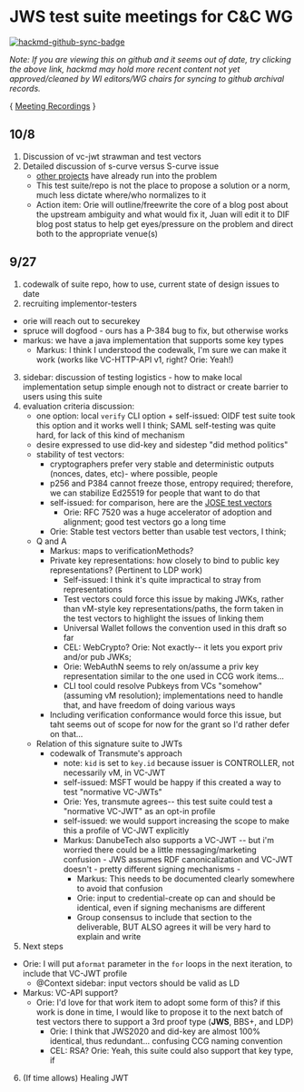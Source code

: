 # JWS test suite meetings for C&C WG

[![hackmd-github-sync-badge](https://hackmd.io/WtOeBNQfRmye7FrjYjNI3g/badge)](https://hackmd.io/WtOeBNQfRmye7FrjYjNI3g)

*Note: If you are viewing this on github and it seems out of date, try clicking the above link, hackmd may hold more recent content not yet approved/cleaned by WI editors/WG chairs for syncing to github archival records.*

{ [Meeting Recordings](https://docs.google.com/spreadsheets/d/1wgccmMvIImx30qVE9GhRKWWv3vmL2ZyUauuKx3IfRmA/edit#gid=1791597999) }

## 10/8

1. Discussion of vc-jwt strawman and test vectors
2. Detailed discussion of s-curve versus S-curve issue
    - [other projects](https://github.com/PointyCastle/pointycastle/issues/215) have already run into the problem
    - This test suite/repo is not the place to propose a solution or a norm, much less dictate where/who normalizes to it
    - Action item: Orie will outline/freewrite the core of a blog post about the upstream ambiguity and what would fix it, Juan will edit it to DIF blog post status to help get eyes/pressure on the problem and direct both to the appropriate venue(s)

## 9/27

1. codewalk of suite repo, how to use, current state of design issues to date
2. recruiting implementor-testers
 - orie will reach out to securekey
 - spruce will dogfood - ours has a P-384 bug to fix, but otherwise works
 - markus: we have a java implementation that supports some key types
   + Markus: I think I understood the codewalk, I'm sure we can make it work (works like VC-HTTP-API v1, right? Orie: Yeah!)
3. sidebar: discussion of testing logistics - how to make local implementation setup simple enough not to distract or create barrier to users using this suite
4. evaluation criteria discussion:
     - one option: local `verify` CLI option
           + self-issued: OIDF test suite took this option and it works well I think; SAML self-testing was quite hard, for lack of this kind of mechanism
     - desire expressed to use did-key and sidestep "did method politics"
     - stability of test vectors:
       + cryptographers prefer very stable and deterministic outputs (nonces, dates, etc)- where possible, people
       + p256 and P384 cannot freeze those, entropy required; therefore, we can stabilize Ed25519 for people that want to do that
       + self-issued: for comparison, here are the [JOSE test vectors](https://datatracker.ietf.org/doc/html/rfc7520)
           * Orie: RFC 7520 was a huge accelerator of adoption and alignment; good test vectors go a long time
       + Orie: Stable test vectors better than usable test vectors, I think; 
    - Q and A
       + Markus: maps to verificationMethods?
       + Private key representations: how closely to bind to public key representations? (Pertinent to LDP work)
           + Self-issued: I think it's quite impractical to stray from representations
           + Test vectors could force this issue by making JWKs, rather than vM-style key representations/paths, the form taken in the test vectors to highlight the issues of linking them
           + Universal Wallet follows the convention used in this draft so far
           + CEL: WebCrypto? Orie: Not exactly-- it lets you export priv and/or pub JWKs; 
           + Orie: WebAuthN seems to rely on/assume a priv key representation similar to the one used in CCG work items...
           + CLI tool could resolve Pubkeys from VCs "somehow" (assuming vM resolution); implementations need to handle that, and have freedom of doing various ways
       + Including verification conformance would force this issue, but taht seems out of scope for now for the grant so I'd rather defer on that...
   - Relation of this signature suite to JWTs 
       - codewalk of Transmute's approach
           - note: `kid` is set to `key.id` because issuer is CONTROLLER, not necessarily vM, in VC-JWT
           - self-issued: MSFT would be happy if this created a way to test "normative VC-JWTs"
           - Orie: Yes, transmute agrees-- this test suite could test a "normative VC-JWT" as an opt-in profile 
           - self-issued: we would support increasing the scope to make this a profile of VC-JWT explicitly
           - Markus: DanubeTech also supports a VC-JWT -- but i'm worried there could be a little messaging/marketing confusion - JWS assumes RDF canonicalization and VC-JWT doesn't - pretty different signing mechanisms - 
               - Markus: This needs to be documented clearly somewhere to avoid that confusion
               - Orie: input to credential-create op can and should be identical, even if signing mechanisms are different
               - Group consensus to include that section to the deliverable, BUT ALSO agrees it will be very hard to explain and write
5. Next steps
 - Orie: I will put a`format` parameter in the `for` loops in the next iteration, to include that VC-JWT profile
     - @Context sidebar: input vectors should be valid as LD
 - Markus: VC-API support? 
     - Orie: I'd love for that work item to adopt some form of this? if this work is done in time, I would like to propose it to the next batch of test vectors there to support a 3rd proof type (**JWS**, BBS+, and LDP) 
         - Orie: I think that JWS2020 and did-key are almost 100% identical, thus redundant... confusing CCG naming convention
         - CEL: RSA? Orie: Yeah, this suite could also support that key type, if 
6. (If time allows) Healing JWT
